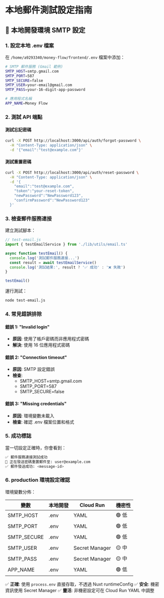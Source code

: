 # 本地郵件測試設定指南

## 📧 本地開發環境 SMTP 設定

### 1. **設定本地 .env 檔案**

在 `/home/a9293340/money-flow/frontend/.env` 檔案中添加：

```bash
# SMTP 郵件服務 (Gmail 範例)
SMTP_HOST=smtp.gmail.com
SMTP_PORT=587
SMTP_SECURE=false
SMTP_USER=your-email@gmail.com
SMTP_PASS=your-16-digit-app-password

# 應用程式名稱
APP_NAME=Money Flow
```

### 2. **測試 API 端點**

#### 測試忘記密碼
```bash
curl -X POST http://localhost:3000/api/auth/forgot-password \
  -H "Content-Type: application/json" \
  -d '{"email":"test@example.com"}'
```

#### 測試重置密碼
```bash
curl -X POST http://localhost:3000/api/auth/reset-password \
  -H "Content-Type: application/json" \
  -d '{
    "email":"test@example.com",
    "token":"your-reset-token",
    "newPassword":"NewPassword123",
    "confirmPassword":"NewPassword123"
  }'
```

### 3. **檢查郵件服務連接**

建立測試腳本：

```javascript
// test-email.js
import { testEmailService } from './lib/utils/email.ts'

async function testEmail() {
  console.log('測試郵件服務連接...')
  const result = await testEmailService()
  console.log('測試結果:', result ? '✅ 成功' : '❌ 失敗')
}

testEmail()
```

運行測試：
```bash
node test-email.js
```

### 4. **常見錯誤排除**

#### 錯誤 1: "Invalid login"
- **原因**: 使用了帳戶密碼而非應用程式密碼
- **解決**: 使用 16 位應用程式密碼

#### 錯誤 2: "Connection timeout"
- **原因**: SMTP 設定錯誤
- **檢查**: 
  - SMTP_HOST=smtp.gmail.com
  - SMTP_PORT=587
  - SMTP_SECURE=false

#### 錯誤 3: "Missing credentials"
- **原因**: 環境變數未載入
- **檢查**: 確認 .env 檔案位置和格式

### 5. **成功標誌**

當一切設定正確時，你會看到：

```bash
✅ 郵件服務連接測試成功
📧 正在發送密碼重置郵件至: user@example.com
✅ 郵件發送成功: <message-id>
```

### 6. **production 環境設定確認**

環境變數分佈：

| 變數 | 本地開發 | Cloud Run | 機密性 |
|------|----------|-----------|--------|
| SMTP_HOST | .env | YAML | 🟢 低 |
| SMTP_PORT | .env | YAML | 🟢 低 |
| SMTP_SECURE | .env | YAML | 🟢 低 |
| SMTP_USER | .env | Secret Manager | 🟡 中 |
| SMTP_PASS | .env | Secret Manager | 🟡 中 |
| APP_NAME | .env | YAML | 🟢 低 |

✅ **正確**: 使用 `process.env` 直接存取，不透過 Nuxt runtimeConfig
✅ **安全**: 機密資訊使用 Secret Manager
✅ **靈活**: 非機密設定可在 Cloud Run YAML 中調整